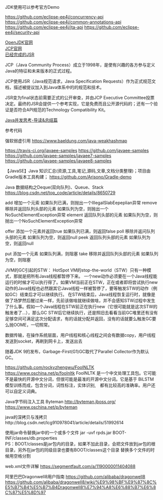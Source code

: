 JDK使用可以参考官方Demo


https://github.com/eclipse-ee4j/concurrency-api
https://github.com/eclipse-ee4j/common-annotations-api
https://github.com/eclipse-ee4j/jta-api
https://github.com/eclipse-ee4j/security-api


[OpenJDK官网](http://openjdk.java.net/)  
[JCP官网](https://www.jcp.org/en/home/index)  
[已经完成的JSR](https://www.jcp.org/en/jsr/stage?listBy=final)  


JCP（Java Community Process）成立于1998年，是使有兴趣的各方参与定义Java的特征和未来版本的正式过程。

JCP使用JSR（Java规范请求，Java Specification Requests）作为正式规范文档，描述被提议加入到Java体系中的的规范和技术。

JSR变为final状态前需要正式的公开审查，并由JCP Executive Committee投票决定。最终的JSR会提供一个参考实现，它是免费而且公开源代码的；还有一个验证是否符合API规范的Technology Compatibility Kit。




[Java并发思考-导读&总结篇](https://www.jianshu.com/p/9ed8e51c3ed1)




参考代码

强软弱虚引用
https://www.baeldung.com/java-weakhashmap

https://travis-ci.org/javaee-samples
https://github.com/javaee-samples
https://github.com/javaee-samples/javaee7-samples
https://github.com/javaee-samples/javaee8-samples

【JavaSE】Java 知识汇总(资源,工具,笔记,源码,文章,文档分类整理)；项目由Gradle版本工具构建；
https://github.com/Arisono/Gradle-demo


Java 数据结构之Deque(双向队列)、Queue、Stack
https://blog.csdn.net/top_code/article/details/8650729

add        增加一个元索                     如果队列已满，则抛出一个IIIegaISlabEepeplian异常
remove   移除并返回队列头部的元素    如果队列为空，则抛出一个NoSuchElementException异常
element  返回队列头部的元素             如果队列为空，则抛出一个NoSuchElementException异常

offer       添加一个元素并返回true       如果队列已满，则返回false
poll         移除并返问队列头部的元素    如果队列为空，则返回null
peek       返回队列头部的元素             如果队列为空，则返回null

put         添加一个元素                      如果队列满，则阻塞
take        移除并返回队列头部的元素     如果队列为空，则阻塞



JVM的GC引起的STW：
HotSpot VM的stop-the-world（STW）只有一种模式，那就是把所有Java线程都暂停下来。
一个new动作必须要在一个Java线程能运行的时候才可以执行得了。如果VM当前正在STW，正在或者即将尝试执行new动作的Java线程也必然跟其它Java线程一样被暂停了，要等触发STW的动作（例如GC）结束后才可以继续执行。
在STW结束后，Java线程恢复运行时，就像是做了场梦然后醒过来一样，先前该做啥就继续做啥，并不会感知STW过程中发生了什么事。假如一个Java线程在STW前正在执行new（它很可能就是这次STW的触发者了…），那么GC STW后它继续执行，还是照旧去看看当前GC堆里还有没有足够空间可满足这次分配请求，有的话就分配并返回，没有的话就要么触发GC要么抛OOME，一切照常。


数据传输，在操作系统层面，用户线程和核心线程之间会有数据copy，用户线程发送到socket，再刷到网卡上，发送出去



随着JDK 9的发布，Garbage-First(G1)GC取代了Parallel Collector作为默认GC。

https://github.com/rockyzhengwu/FoolNLTK
https://www.oschina.net/p/foolnltk
 FoolNLTK 是一个中文处理工具包。它可能不是最快的开源中文分词，但很可能是最准的开源中文分词。它是基于 BiLSTM 模型训练而成，包含分词，词性标注，实体识别,　都有比较高的准确率。用户还可以自定义词典。


Java字节码注入工具 Byteman
http://byteman.jboss.org/
https://www.oschina.net/p/byteman


java的深拷贝与浅拷贝http://blog.csdn.net/lcg910978041/article/details/51992614



使用jar命令替换jar中的一个或多个文件
jar -uvf rpds.jar BOOT-INF/classes/db.properties  
PS：BOOT/classes是jar包内的目录，如果不加此目录，会把文件放到jar包的根目录，另外在jar包的同级目录也要有BOOT/classes这个目录
替换多个文件的时候用空格分割



web.xml文件详解
https://segmentfault.com/a/1190000011404088




阿里巴巴Dragonwell8用户指南
https://github.com/alibaba/dragonwell8
https://github.com/alibaba/dragonwell8/wiki/%E9%98%BF%E9%87%8C%E5%B7%B4%E5%B7%B4Dragonwell8%E7%94%A8%E6%88%B7%E6%8C%87%E5%8D%97



